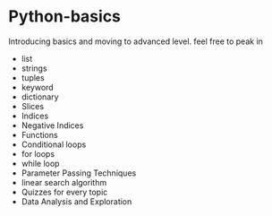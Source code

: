 # Python-basics
Introducing basics and moving to advanced level.
feel free to peak in
* list
* strings
* tuples
* keyword
* dictionary
 * Slices
 * Indices
 * Negative Indices
 * Functions
 * Conditional loops
  * for loops
  * while loop
  * Parameter Passing Techniques
 * linear search algorithm
 * Quizzes for every topic
 * Data Analysis and Exploration
 
 
